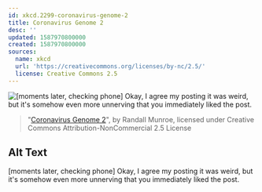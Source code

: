 ```yaml
---
id: xkcd.2299-coronavirus-genome-2
title: Coronavirus Genome 2
desc: ''
updated: 1587970800000
created: 1587970800000
sources:
  name: xkcd
  url: 'https://creativecommons.org/licenses/by-nc/2.5/'
  license: Creative Commons 2.5
---
```

![\[moments later, checking phone\] Okay, I agree my posting it was weird, but it's somehow even more unnerving that you immediately liked the post.](https://imgs.xkcd.com/comics/coronavirus_genome_2.png)
> "[Coronavirus Genome 2](https://xkcd.com/2299/)", by Randall Munroe, licensed under Creative Commons Attribution-NonCommercial 2.5 License

## Alt Text
\[moments later, checking phone\] Okay, I agree my posting it was weird, but it's somehow even more unnerving that you immediately liked the post.
